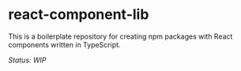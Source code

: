 # react-component-lib

This is a boilerplate repository for creating npm packages with React components written in TypeScript.

*Status: WIP*
